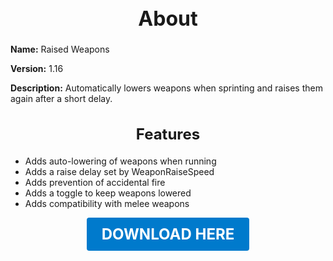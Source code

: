 <h1 style="text-align:center; font-size:2rem; font-weight:bold;">About</h1>

**Name:**
Raised Weapons

**Version:**
1.16

**Description:**
Automatically lowers weapons when sprinting and raises them again after a short delay.

<h2 style="text-align:center; font-size:1.5rem; font-weight:bold;">Features</h2>

- Adds auto-lowering of weapons when running
- Adds a raise delay set by WeaponRaiseSpeed
- Adds prevention of accidental fire
- Adds a toggle to keep weapons lowered
- Adds compatibility with melee weapons





<p align="center"><a href="https://github.com/LiliaFramework/Modules/raw/refs/heads/gh-pages/raisedweapons.zip" style="display:inline-block;padding:12px 24px;font-size:1.5rem;font-weight:bold;text-decoration:none;color:#fff;background-color:var(--md-primary-fg-color,#007acc);border-radius:4px;">DOWNLOAD HERE</a></p>